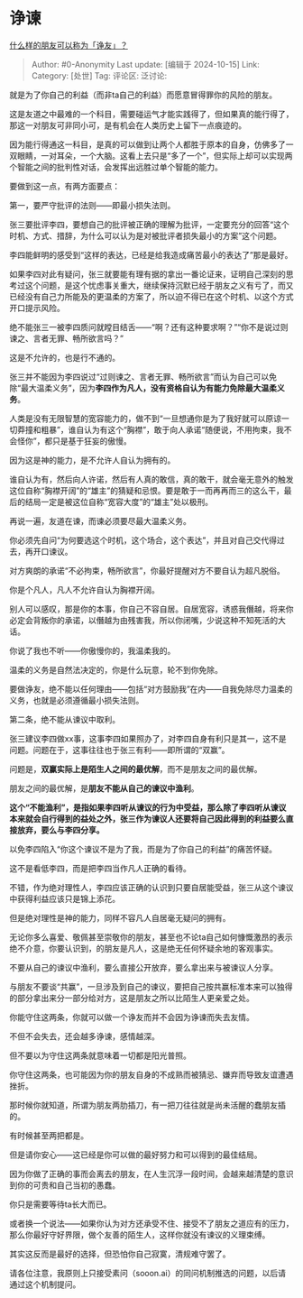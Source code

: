# 诤谏
[什么样的朋友可以称为「诤友」？](https://www.zhihu.com/question/25811362/answer/5560868948)

> Author: #0-Anonymity
> Last update: [编辑于 2024-10-15]
> Link:
> Category: [处世]
> Tag: 
> 评论区:
> 泛讨论:

就是为了你自己的利益（而非ta自己的利益）而愿意冒得罪你的风险的朋友。

这是友道之中最难的一个科目，需要碰运气才能实践得了，但如果真的能行得了，那这一对朋友可非同小可，是有机会在人类历史上留下一点痕迹的。

因为能行得通这一科目，是真的可以做到让两个人都胜于原本的自身，仿佛多了一双眼睛，一对耳朵，一个大脑。这看上去只是“多了一个”，但实际上却可以实现两个智能之间的批判性对话，会发挥出远胜过单个智能的能力。

要做到这一点，有两方面要点：

第一，要严守批评的法则——即最小损失法则。

张三要批评李四，要想自己的批评被正确的理解为批评，一定要充分的回答“这个时机、方式、措辞，为什么可以认为是对被批评者损失最小的方案”这个问题。

李四能鲜明的感受到“这样的表达，已经是给我造成痛苦最小的表达了”那是最好。

如果李四对此有疑问，张三就要能有理有据的拿出一番论证来，证明自己深刻的思考过这个问题，是这个忧虑事关重大，继续保持沉默已经于朋友之义有亏了，而又已经没有自己力所能及的更温柔的方案了，所以迫不得已在这个时机、以这个方式开口提示风险。

绝不能张三一被李四质问就瞠目结舌——“啊？还有这种要求啊？”“你不是说过则谏之、言者无罪、畅所欲言吗？”

这是不允许的，也是行不通的。

张三并不能因为李四说过“过则谏之、言者无罪、畅所欲言”而认为自己可以免除“最大温柔义务”，因为**李四作为凡人，没有资格自认为有能力免除最大温柔义务**。

人类是没有无限智慧的宽容能力的，做不到“一旦想通你是为了我好就可以原谅一切莽撞和粗暴”，谁自认为有这个“胸襟”，敢于向人承诺“随便说，不用拘束，我不会怪你”，都只是基于狂妄的傲慢。

因为这是神的能力，是不允许人自认为拥有的。

谁自认为有，然后向人许诺，然后有人真的敢信，真的敢干，就会毫无意外的触发这位自称“胸襟开阔”的“雄主”的猜疑和忌恨。要是敢于一而再再而三的这么干，最后的结局一定是被这位自称“宽容大度”的“雄主”处以极刑。

再说一遍，友道在谏，而谏必须要尽最大温柔义务。

你必须先自问“为何要选这个时机，这个场合，这个表达”，并且对自己交代得过去，再开口谏议。

对方爽朗的承诺“不必拘束，畅所欲言”，你最好提醒对方不要自认为超凡脱俗。

你是个凡人，凡人不允许自认为胸襟开阔。

别人可以感叹，那是你的本事，你自己不容自居。自居宽容，诱惑我僭越，将来你必定会背叛你的承诺，以僭越为由残害我，所以你闭嘴，少说这种不知死活的大话。

你说了我也不听——你傲慢你的，我温柔我的。

温柔的义务是自然法决定的，你是什么玩意，轮不到你免除。

要做诤友，绝不能以任何理由——包括“对方鼓励我”在内——自我免除尽力温柔的义务，也就是必须遵循最小损失法则。

第二条，绝不能从谏议中取利。

张三建议李四做xx事，这事李四如果照办了，对李四自身有利只是其一，这不是问题。问题在于，这事往往也于张三有利——即所谓的“双赢”。

问题是，**双赢实际上是陌生人之间的最优解**，而不是朋友之间的最优解。

朋友之间的最优解，是**朋友不能从自己的谏议中渔利**。

**这个“不能渔利”，是指如果李四听从谏议的行为中受益，那么除了李四听从谏议本来就会自行得到的益处之外，张三作为谏议人还要将自己因此得到的利益要么直接放弃，要么与李四分享。**

以免李四陷入“你这个谏议不是为了我，而是为了你自己的利益”的痛苦怀疑。

这不是看低李四，而是把李四当作凡人正确的看待。

不错，作为绝对理性人，李四应该正确的认识到只要自居能受益，张三从这个谏议中获得利益应该只是锦上添花。

但是绝对理性是神的能力，同样不容凡人自居毫无疑问的拥有。

无论你多么喜爱、敬佩甚至崇敬你的朋友，甚至也不论ta自己如何慷慨激昂的表示绝不介意，你要认识到，的朋友是凡人，这是绝无任何怀疑余地的客观事实。

不要从自己的谏议中渔利，要么直接公开放弃，要么拿出来与被谏议人分享。

与朋友不要谈“共赢”，一旦涉及到自己的谏议，要把自己按共赢标准本来可以独得的部分拿出来分一部分给对方，这是朋友之所以比陌生人更亲爱之处。

你能守住这两条，你就可以做一个诤友而并不会因为诤谏而失去友情。

不但不会失去，还会越多诤谏，感情越深。

但不要以为守住这两条就意味着一切都是阳光普照。

你守住这两条，也可能因为你的朋友自身的不成熟而被猜忌、嫌弃而导致友谊遭遇挫折。

那时候你就知道，所谓为朋友两肋插刀，有一把刀往往就是尚未活醒的蠢朋友插的。

有时候甚至两把都是。

但是请你安心——这已经是你可以做的最好努力和可以得到的最佳结局。

因为你做了正确的事而会离去的朋友，在人生沉浮一段时间，会越来越清楚的意识到你的可贵和自己当初的愚蠢。

你只是需要等待ta长大而已。

或者换一个说法——如果你认为对方还承受不住、接受不了朋友之道应有的压力，那么你最好守好界限，做个友善的陌生人，这样你就没有谏议的义理束缚。

其实这反而是最好的选择，但恐怕你自己寂寞，清规难守罢了。

请各位注意，我原则上只接受素问（sooon.ai）的同问机制推选的问题，以后请通过这个机制提问。